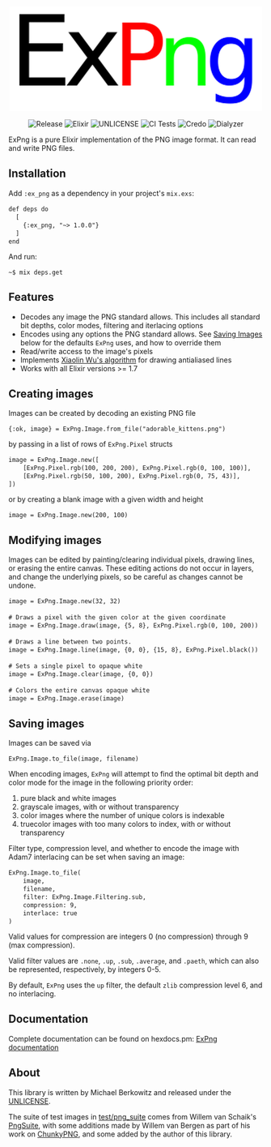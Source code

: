 
<center>

![ExPng](priv/expng.png)

![Release](https://img.shields.io/github/v/tag/mikowitz/ex_png)
![Elixir](https://img.shields.io/badge/elixir-%3E%3D%201.7-blueviolet)
![UNLICENSE](https://img.shields.io/github/license/mikowitz/ex_png)
![CI Tests](https://github.com/mikowitz/ex_png/workflows/CI%20Tests/badge.svg)
![Credo](https://github.com/mikowitz/ex_png/workflows/Credo/badge.svg)
![Dialyzer](https://github.com/mikowitz/ex_png/workflows/Dialyzer/badge.svg)

</center>

ExPng is a pure Elixir implementation of the PNG image format. It can read and
write PNG files.

## Installation

Add `:ex_png` as a dependency in your project's `mix.exs`:

    def deps do
      [
        {:ex_png, "~> 1.0.0"}
      ]
    end

And run:

    ~$ mix deps.get

## Features

* Decodes any image the PNG standard allows. This includes all standard bit depths,
    color modes, filtering and iterlacing options
* Encodes using any options the PNG standard allows. See [Saving Images](#saving-images)
    below for the defaults `ExPng` uses, and how to override them
* Read/write access to the image's pixels
* Implements [Xiaolin Wu's algorithm][xw] for drawing antialiased lines
* Works with all Elixir versions >= 1.7

## Creating images

Images can be created by decoding an existing PNG file

    {:ok, image} = ExPng.Image.from_file("adorable_kittens.png")

by passing in a list of rows of `ExPng.Pixel` structs

    image = ExPng.Image.new([
        [ExPng.Pixel.rgb(100, 200, 200), ExPng.Pixel.rgb(0, 100, 100)],
        [ExPng.Pixel.rgb(50, 100, 200), ExPng.Pixel.rgb(0, 75, 43)],
    ])

or by creating a blank image with a given width and height

    image = ExPng.Image.new(200, 100)

## Modifying images

Images can be edited by painting/clearing individual pixels, drawing lines, or
erasing the entire canvas. These editing actions do not occur in layers, and
change the underlying pixels, so be careful as changes cannot be undone.

    image = ExPng.Image.new(32, 32)

    # Draws a pixel with the given color at the given coordinate
    image = ExPng.Image.draw(image, {5, 8}, ExPng.Pixel.rgb(0, 100, 200))

    # Draws a line between two points.
    image = ExPng.Image.line(image, {0, 0}, {15, 8}, ExPng.Pixel.black())

    # Sets a single pixel to opaque white
    image = ExPng.Image.clear(image, {0, 0})

    # Colors the entire canvas opaque white
    image = ExPng.Image.erase(image)

## Saving images

Images can be saved via

    ExPng.Image.to_file(image, filename)

When encoding images, `ExPng` will attempt to find the optimal bit depth and
color mode for the image in the following priority order:

1. pure black and white images
2. grayscale images, with or without transparency
3. color images where the number of unique colors is indexable
4. truecolor images with too many colors to index, with or without transparency

Filter type, compression level, and whether to encode the image with Adam7
interlacing can be set when saving an image:

    ExPng.Image.to_file(
        image,
        filename,
        filter: ExPng.Image.Filtering.sub,
        compression: 9,
        interlace: true
    )

Valid values for compression are integers 0 (no compression) through 9 (max compression).

Valid filter values are `.none`, `.up`, `.sub`, `.average`, and `.paeth`, which
can also be represented, respectively, by integers 0-5.

By default, `ExPng` uses the `up` filter, the default `zlib` compression
level 6, and no interlacing.

## Documentation

Complete documentation can be found on hexdocs.pm: [ExPng documentation][docs]

## About

This library is written by Michael Berkowitz and released under the [UNLICENSE](UNLICENSE).

The suite of test images in [test/png_suite](test/png_suite) comes from
Willem van Schaik's [PngSuite][pngsuite], with some additions made by
Willem van Bergen as part of his work on [ChunkyPNG][chunky], and some added
by the author of this library.

[xw]: https://en.wikipedia.org/wiki/Xiaolin_Wu%27s_line_algorithm
[i11]: https://github.com/mikowitz/ex_png/issues/11
[pngsuite]: http://www.schaik.com/pngsuite/
[chunky]: https://github.com/wvanbergen/chunky_png
[hexdocs]: https://hexdocs.pm
[docs]: https://hexdocs.pm/ex_png/
